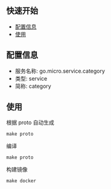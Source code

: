 ## 快速开始

- [配置信息](#配置信息)
- [使用](#使用)

## 配置信息

- 服务名称: go.micro.service.category
- 类型: service
- 简称: category

 

## 使用
根据 proto 自动生成
```
make proto
```

编译
```
make proto
```

构建镜像
```
make docker
```
